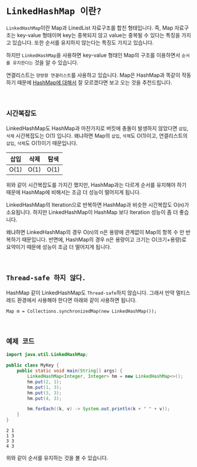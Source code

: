 # `LinkedHashMap 이란?`

`LinkedHashMap`이란 Map과 LinedList 자료구조를 합친 형태입니다. 즉, Map 자료구조는 key-value 형태이며 key는 중복되지 않고 value는 중복될 수 있다는 특징을 가지고 있습니다. 
또한 순서를 유지하지 않는다는 특징도 가지고 있습니다. 

하지만 `LinkedHashMap`을 사용하면 key-value 형태인 Map의 구조를 이용하면서 `순서를 유지한다는` 것을 알 수 있습니다. 

연결리스트는 `양방향 연결리스트`를 사용하고 있습니다. Map은 HashMap과 똑같이 작동하기 때문에 [HashMap에 대해서](https://github.com/wjdrbs96/Today-I-Learn/blob/master/Java/Collection/Map/HashMap%EC%9D%B4%EB%9E%80%3F.md) 잘 모르겠다면 보고 오는 것을 추천드립니다. 

<br>

## `시간복잡도`

LinkedHashMap도 HashMap과 마찬가지로 버킷에 충돌이 발생하지 않았다면 `삽입`, `삭제` 시간복잡도는 O(1) 입니다. 왜냐하면 Map의 `삽입`, `삭제`도 O(1)이고, 연결리스트의 `삽입`, `삭제`도 O(1)이기 때문입니다. 

|삽입|삭제|탐색|  
|--------|-------|-------|
| O(1) | O(1) | O(1) |

위와 같이 시간복잡도를 가지긴 했지만, HashMap과는 다르게 순서를 유지해야 하기 때문에 HashMap에 비해서는 조금 더 성능이 떨어지게 됩니다. 

LinkedHashMap의 Iteration으로 반복하면 HashMap과 비슷한 시간복잡도 O(n)가 소요됩니다. 하지만 LinkedHashMap이 HashMap 보다 Iteration 성능이 좀 더 좋습니다. 

왜냐하면 LinkedHashMap의 경우 O(n)의 n은 용량에 관계없이 Map의 항목 수 만 반복하기 때문입니다. 반면에, HashMap의 경우 n은 용량이고 크기는 O(크기+용량)로 요약이기 때문에 성능이 조금 더 떨어지게 됩니다.

<br>

## `Thread-safe 하지 않다.`

HashMap 같이 LinkedHashMap도 `Thread-safe`하지 않습니다. 그래서 만약 멀티스레드 환경에서 사용해야 한다면 아래와 같이 사용하면 됩니다. 

```
Map m = Collections.synchronizedMap(new LinkedHashMap());
```


<br>

## `예제 코드`

```java
import java.util.LinkedHashMap;

public class MyKey {
    public static void main(String[] args) {
        LinkedHashMap<Integer, Integer> hm = new LinkedHashMap<>();
        hm.put(2, 1);
        hm.put(1, 3);
        hm.put(3, 3);
        hm.put(4, 3);

        hm.forEach((k, v) -> System.out.println(k + " " + v));
    }
}
```
```
2 1
1 3
3 3
4 3
```

위와 같이 순서를 유지하는 것을 볼 수 있습니다. 